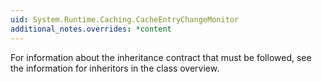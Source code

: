 ```yaml
---
uid: System.Runtime.Caching.CacheEntryChangeMonitor
additional_notes.overrides: *content
---
```


<p>For information about the inheritance contract that must be followed, see the information for inheritors in the <xref href="System.Runtime.Caching.ChangeMonitor"></xref> class overview.</p>


